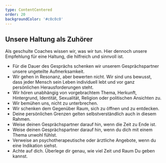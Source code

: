 ```yaml
---
type: ContentCentered
order: 20
backgroundColor: '#c0c0c0'
---
```


## Unsere Haltung als Zuhörer

Als geschulte Coaches wissen wir, was wir tun. Hier dennoch unsere Empfehlung für eine Haltung, die hilfreich und sinnvoll ist.

- Für die Dauer des Gesprächs schenken wir unserem Gesprächspartner unsere ungeteilte Aufmerksamkeit.
- Wir gehen in Resonanz, aber bewerten nicht. Wir sind uns bewusst, dass jeder Mensch sein Leben individuell lebt und vor ganz persönlichen Herausforderungen steht.
- Wir hören unabhängig von vorgebrachtem Thema, Herkunft, Hintergrund, Identität, Sexualität, Religion oder politischen Ansichten zu.
- Wir bemühen uns, nicht zu unterbrechen.
- Wir schenken dem Gegenüber Raum, sich zu öffnen und zu entdecken.
- Deine persönlichen Grenzen gelten selbstverständlich auch in diesem Rahmen.
- Weise deinen Gesprächspartner darauf hin, wenn die Zeit zu Ende ist.
- Weise deinen Gesprächspartner darauf hin, wenn du dich mit einem Thema unwohl fühlst.
- Verweise an psychotherapeutische oder ärztliche Angebote, wenn du eine Indikation siehst.
- Achte auf dich. Überlege dir genau, wie viel Zeit und Raum Du geben kannst.
